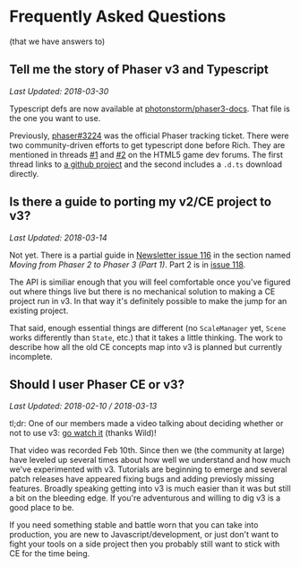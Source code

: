# Frequently Asked Questions
(that we have answers to)

## Tell me the story of Phaser v3 and Typescript

_Last Updated: 2018-03-30_

Typescript defs are now available at [photonstorm/phaser3-docs][ts-defs]. That file is the one you want to use.

Previously, [phaser#3224][ts-ticket] was the official Phaser tracking ticket. There were two community-driven efforts to get typescript done before Rich. They are mentioned in threads [#1][ts-forum-link] and [#2][ts-forum-link2] on the HTML5 game dev
forums. The first thread links to [a github project][ts-gh] and the second includes a `.d.ts` download directly.

[ts-defs]: https://github.com/photonstorm/phaser3-docs/tree/master/typescript
[ts-ticket]: https://github.com/photonstorm/phaser/issues/3224
[ts-forum-link]: http://www.html5gamedevs.com/topic/35688-phaser-3-jsdoc-generated-typescript-definitions/
[ts-forum-link2]: http://www.html5gamedevs.com/topic/35740-wip-phaser-3-typescript-definitions/
[ts-gh]: https://github.com/troyedwardsjr/phaser3-tsd

## Is there a guide to porting my v2/CE project to v3?

_Last Updated: 2018-03-14_

Not yet. There is a partial guide in [Newsletter issue 116][iss116] in the
section named _Moving from Phaser 2 to Phaser 3 (Part 1)_. Part 2 is in [issue 118][iss118].

[iss116]: https://madmimi.com/p/a022cb
[iss118]: https://madmimi.com/p/ff68db

The API is similiar enough that you will feel comfortable once you've figured
out where things live but there is no mechanical solution to making a CE
project run in v3. In that way it's definitely possible to make the jump for
an existing project.

That said, enough essential things are different (no `ScaleManager` yet,
`Scene` works differently than `State`, etc.) that it takes a little thinking. 
The work to describe how all the old CE concepts map into v3 is planned
but currently incomplete.

## Should I user Phaser CE or v3?

_Last Updated: 2018-02-10 / 2018-03-13_

tl;dr: One of our members made a video talking about deciding whether or not
to use v3: [go watch it][wild-v3] (thanks Wild)!

That video was recorded Feb 10th. Since then we (the community at large) have
leveled up several times about how well we understand and how much we've
experimented with v3. Tutorials are beginning to emerge and several patch
releases have appeared fixing bugs and adding previosly missing features.
Broadly speaking getting into v3 is much easier than it was but still a bit
on the bleeding edge. If you're adventurous and willing to dig v3 is a good
place to be.

If you need something stable and battle worn that you can take into production,
you are new to Javascript/development, or just don't want to fight your tools
on a side project then you probably still want to stick with CE for the time
being.

[wild-v3]: https://www.youtube.com/watch?v=St_tPsG0pX0
